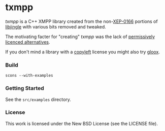 txmpp
=====

_txmpp_ is a C++ XMPP library created from the non-[XEP-0166][xep0166] portions
of [libjingle][libjingle] with various bits removed and tweaked.

The motivating facter for "creating" _txmpp_ was the lack of [permissively
licenced alternatives][permissive].

If you don't mind a library with a [copyleft][copyleft] license you might also
try [gloox][gloox].

### Build

    scons --with-examples

### Getting Started

See the `src/examples` directory.

### License

This work is licensed under the New BSD License (see the LICENSE file).

[xep0166]: http://xmpp.org/extensions/xep-0166.html
[libjingle]: http://code.google.com/p/libjingle/
[permissive]: http://en.wikipedia.org/wiki/Permissive_license
[copyleft]: http://en.wikipedia.org/wiki/Copyleft
[gloox]: http://camaya.net/gloox/
